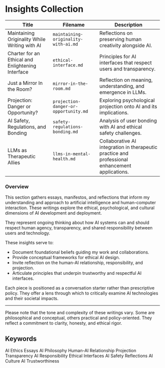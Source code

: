 # Insights Collection 

| Title                                             | Filename                              | Description                                                       |
| ------------------------------------------------- | ------------------------------------- | ----------------------------------------------------------------- |
| Maintaining Originality While Writing with AI                  | `maintaining-originality-with-ai.md`  | Reflections on preserving human creativity alongside AI.          |
| Charter for an Ethical and Enlightening Interface | `ethical-interface.md`                | Principles for AI interfaces that respect users and transparency. |
| Just a Mirror In the Room?                        | `mirror-in-the-room.md`               | Reflection on meaning, understanding, and emergence in LLMs.      |
| Projection: Danger or Opportunity?                | `projection-danger-or-opportunity.md` | Exploring psychological projection onto AI and its implications.  |
| AI Safety, Regulations, and Bonding               | `safety-regulations-bonding.md`       | Analysis of user bonding with AI and ethical safety challenges.   |
| LLMs as Therapeutic Allies               | `llms-in-mental-health.md`       | Collaborative AI integration in therapeutic practice and professional enhancement applications.   |

### Overview

This section gathers essays, manifestos, and reflections that inform my understanding and approach to artificial intelligence and human-computer interaction. These writings explore the ethical, psychological, and cultural dimensions of AI development and deployment.

They represent ongoing thinking about how AI systems can and should respect human agency, transparency, and shared responsibility between users and technology.

These insights serve to:

- Document foundational beliefs guiding my work and collaborations.
- Provide conceptual frameworks for ethical AI design.
- Invite reflection on the human-AI relationship, responsibility, and projection.
- Articulate principles that underpin trustworthy and respectful AI interfaces.

Each piece is positioned as a conversation starter rather than prescriptive policy. They offer a lens through which to critically examine AI technologies and their societal impacts.

---

Please note that the tone and complexity of these writings vary. Some are philosophical and conceptual, others practical and policy-oriented. They reflect a commitment to clarity, honesty, and ethical rigor.

## Keywords

AI Ethics Essays AI Philosophy Human-AI Relationship Projection Transparency AI Responsibility Ethical Interfaces AI Safety Reflections AI Culture AI Trustworthiness



